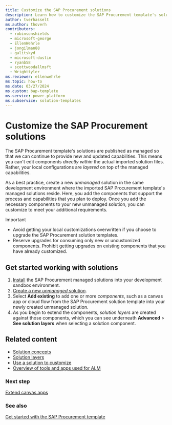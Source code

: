 ```yaml
---
title: Customize the SAP Procurement solutions
description: Learn how to customize the SAP Procurement template's solutions to meet your local business requirements.
author: tverhasselt
ms.author: thoverh
contributors:
  - robinsonshields
  - microsoft-george
  - EllenWehrle
  - jongilman88
  - galitskyd
  - microsoft-dustin
  - ryanb58
  - scottwoodallmsft
  - Wrighttyler
ms.reviewer: ellenwehrle
ms.topic: how-to
ms.date: 03/27/2024
ms.custom: bap-template
ms.service: power-platform
ms.subservice: solution-templates
---
```


# Customize the SAP Procurement solutions

The SAP Procurement template's solutions are published as managed so that we can continue to provide new and updated capabilities. This means you can't edit components _directly within_ the actual imported solution files. Rather, your local configurations are _layered_ on top of the managed capabilities.

As a best practice, create a new _unmanaged_ solution in the same development environment where the imported SAP Procurement template's managed solutions reside. Here, you add the components that support the process and capabilities that you plan to deploy. Once you add the necessary components to your new unmanaged solution, you can customize to meet your additional requirements.

> [!IMPORTANT]
>
> - Avoid getting your local customizations overwritten if you choose to upgrade the SAP Procurement solution templates.
> - Reserve upgrades for consuming only new or uncustomized components. Prohibit getting upgrades on existing components that you have already customized.

## Get started working with solutions

1. [Install](install.md) the SAP Procurement managed solutions into your development sandbox environment.
1. [Create a new _unmanaged_ solution](/power-apps/maker/data-platform/create-solution).
1. Select **Add existing** to add one or more _components_, such as a canvas app or cloud flow from the SAP Procurement solution template into your newly created unmanaged solution.
1. As you begin to extend the components, _solution layers_ are created against those components, which you can see underneath **Advanced** > **See solution layers** when selecting a solution component.

## Related content

- [Solution concepts](/power-platform/alm/solution-concepts-alm)
- [Solution layers](/power-platform/alm/solution-layers-alm)
- [Use a solution to customize](/power-platform/alm/use-solutions-for-your-customizations)
- [Overview of tools and apps used for ALM](/power-platform/alm/tools-apps-used-alm)

### Next step

[Extend canvas apps](extend-canvas-apps.md)

### See also

[Get started with the SAP Procurement template](get-started.md)
